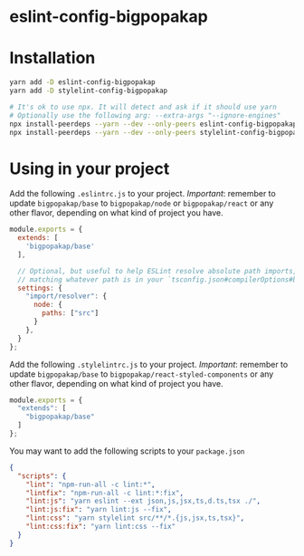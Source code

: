 eslint-config-bigpopakap
========================

# Installation

```bash
yarn add -D eslint-config-bigpopakap
yarn add -D stylelint-config-bigpopakap

# It's ok to use npx. It will detect and ask if it should use yarn
# Optionally use the following arg: --extra-args "--ignore-engines"
npx install-peerdeps --yarn --dev --only-peers eslint-config-bigpopakap
npx install-peerdeps --yarn --dev --only-peers stylelint-config-bigpopakap
```

# Using in your project

Add the following `.eslintrc.js` to your project. *Important*: remember to
update `bigpopakap/base` to `bigpopakap/node` or `bigpopakap/react` or any other flavor,
depending on what kind of project you have.
```js
module.exports = {
  extends: [
    'bigpopakap/base'
  ],

  // Optional, but useful to help ESLint resolve absolute path imports,
  // matching whatever path is in your `tsconfig.json#compilerOptions#baseUrl`.
  settings: {
    "import/resolver": {
      node: {
        paths: ["src"]
      }
    },
  }
};
```

Add the following `.stylelintrc.js` to your project. *Important*: remember to
update `bigpopakap/base` to `bigpopakap/react-styled-components` or any other flavor,
depending on what kind of project you have.
```js
module.exports = {
  "extends": [
    "bigpopakap/base"
  ]
};
```

You may want to add the following scripts to your `package.json`
```json
{
  "scripts": {
    "lint": "npm-run-all -c lint:*",
    "lintfix": "npm-run-all -c lint:*:fix",
    "lint:js": "yarn eslint --ext json,js,jsx,ts,d.ts,tsx ./",
    "lint:js:fix": "yarn lint:js --fix",
    "lint:css": "yarn stylelint src/**/*.{js,jsx,ts,tsx}",
    "lint:css:fix": "yarn lint:css --fix"
  }
}
```
